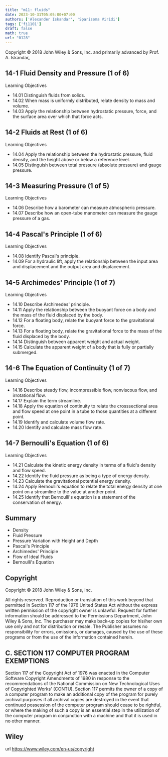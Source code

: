 ```yaml
---
title: "m11: fluids"
date: 2023-10-31T05:05:00+07:00
authors: ['Alexander Iskandar', 'Sparisoma Viridi']
tags: ['fi1101']
draft: false
math: true
url: "0128"
---
```

Copyright © 2018 John Wiley & Sons, Inc. and primarily advanced by Prof. A. Iskandar[.](https://cdn-edunex.itb.ac.id/52883-Elementary-Physics-IA/205765-Fluida/1697551547390_Handout-FI-1101-Module_11---ch14.pdf)


## 14-1 Fluid Density and Pressure (1 of 6)
Learning Objectives
+ 14.01 Distinguish fluids from solids.
+ 14.02 When mass is uniformly distributed, relate density
to mass and volume.
+ 14.03 Apply the relationship between hydrostatic
pressure, force, and the surface area over which
that force acts.


## 14-2 Fluids at Rest (1 of 6)
Learning Objectives
+ 14.04 Apply the relationship between the hydrostatic
pressure, fluid density, and the height above or
below a reference level.
+ 14.05 Distinguish between total pressure (absolute
pressure) and gauge pressure.


## 14-3 Measuring Pressure (1 of 5)
Learning Objectives
+ 14.06 Describe how a barometer can measure
atmospheric pressure.
+ 14.07 Describe how an open-tube manometer can
measure the gauge pressure of a gas.


## 14-4 Pascal's Principle (1 of 6)
Learning Objectives
+ 14.08 Identify Pascal's principle.
+ 14.09 For a hydraulic lift, apply the relationship between
the input area and displacement and the output area
and displacement.


## 14-5 Archimedes' Principle (1 of 7)
Learning Objectives
+ 14.10 Describe Archimedes' principle.
+ 14.11 Apply the relationship between the buoyant force on a body
and the mass of the fluid displaced by the body.
+ 14.12 For a floating body, relate the buoyant force to the
gravitational force.
+ 14.13 For a floating body, relate the gravitational force to the mass
of the fluid displaced by the body.
+ 14.14 Distinguish between apparent weight and actual weight.
+ 14.15 Calculate the apparent weight of a body that is fully or
partially submerged.


## 14-6 The Equation of Continuity (1 of 7)
Learning Objectives
+ 14.16 Describe steady flow, incompressible flow,
nonviscous flow, and irrotational flow.
+ 14.17 Explain the term streamline.
+ 14.18 Apply the equation of continuity to relate the crosssectional area and flow speed at one point in a tube
to those quantities at a different point.
+ 14.19 Identify and calculate volume flow rate.
+ 14.20 Identify and calculate mass flow rate.


## 14-7 Bernoulli's Equation (1 of 6)
Learning Objectives
+ 14.21 Calculate the kinetic energy density in terms of a fluid's
density and flow speed.
+ 14.22 Identify the fluid pressure as being a type of energy density.
+ 14.23 Calculate the gravitational potential energy density.
+ 14.24 Apply Bernoulli's equation to relate the total energy density
at one point on a streamline to the value at another point.
+ 14.25 Identify that Bernoulli's equation is a statement of the
conservation of energy.


## Summary
+ Density
+ Fluid Pressure
+ Pressure Variation with Height and Depth
+ Pascal's Principle
+ Archimedes' Principle
+ Flow of Ideal Fluids
+ Bernoulli's Equation


## Copyright
Copyright © 2018 John Wiley & Sons, Inc.

All rights reserved. Reproduction or translation of this work beyond that permitted in Section 117 of the 1976 United States Act without the express written permission of the copyright owner is unlawful. Request for further information should be addressed to the Permissions Department, John Wiley & Sons, Inc. The purchaser may make back-up copies for his/her own use only and not for distribution or resale. The Publisher assumes no responsibility for errors, omissions, or damages, caused by the use of these programs or from the use of the information contained herein.


## C. SECTION 117 COMPUTER PROGRAM EXEMPTIONS
Section 117 of the Copyright Act of 1976 was enacted in the Computer Software Copyright Amendments of 1980 in response to the recommendations of the National Commission on New Technological Uses of Copyrighted Works' (CONTU). Section 117 permits the owner of a copy of a computer program to make an additional copy of the program for purely archival purposes if all archival copies are destroyed in the event that continued possession of the computer program should cease to be rightful, or where the making of such a copy is an essential step in the utilization of the computer program in conjunction with a machine and that it is used in no other manner.


## Wiley
url https://www.wiley.com/en-us/copyright